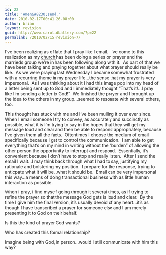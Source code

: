 ```yaml
---
id: 22
title: 'Amen&#8230;send.'
date: 2010-02-17T00:41:26-08:00
author: brian
layout: revision
guid: http://www.carotidbattery.com/?p=22
permalink: /2010/02/15-revision-7/
---
```

I&#8217;ve been realizing as of late that I pray like I email.  I&#8217;ve come to this realization as my <a title="Flood Church" href="http://www.diveintoflood.com/" target="_blank">church </a>has been doing a series on prayer and the marrieds group we&#8217;re in has been following along with it.  As part of that we have been talking and praying together about what prayer should really be like.  As we were praying last Wednesday I became somewhat frustrated with a recurring theme in my prayer life&#8230;the sense that my prayer is very impersonal.  As I was thinking about it I had this image pop into my head of a letter being sent up to God and I immediately thought &#8220;That&#8217;s it!&#8230;I pray like I&#8217;m sending a letter to God!&#8221;  We finished the prayer and I brought up the idea to the others in my group&#8230;seemed to resonate with several others, too.

This thought has stuck with me and I&#8217;ve been mulling it over ever since.  When I email someone I try to convey, as accurately and succinctly as possible, what it is I&#8217;m trying to say in the hopes that they will get my message loud and clear and then be able to respond appropriately, because I&#8217;ve given them all the facts.  Oftentimes I choose the medium of email specifically because I get to control the communication.  I am able to get everything that&#8217;s on my mind in writing without the &#8220;burden&#8221; of allowing the other person the opportunity to interrupt and respond.  Essentially, it&#8217;s convenient because I don&#8217;t have to stop and really listen.  After I send the email I wait&#8230;I may think back through what I had to say, justifying my rationale and bolstering my position.  I prepare for the response, trying to anticpate what it will be&#8230;what it should be.  Email can be very impersonal this way&#8230;a means of doing transactional business with as little human interaction as possible.

When I pray, I find myself going through it several times, as if trying to refine the prayer so that the message God gets is loud and clear.  By the time I give him the final version, it&#8217;s usually devoid of any heart&#8230;it&#8217;s as though I have transcribed a prayer for someone else and I am merely presenting it to God on their behalf.

Is this the kind of prayer God wants?

Who has created this formal relationship?

Imagine being with God, in person&#8230;would I still communicate with him this way?